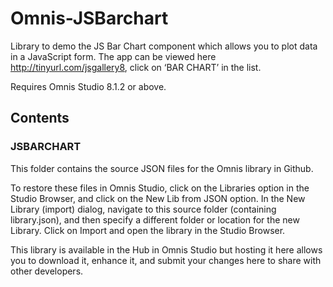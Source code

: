 # Omnis-JSBarchart
Library to demo the JS Bar Chart component which allows you to plot data in a JavaScript form. The app can be viewed here http://tinyurl.com/jsgallery8, click on ‘BAR CHART’ in the list.

Requires Omnis Studio 8.1.2 or above.

## Contents
### JSBARCHART
This folder contains the source JSON files for the Omnis library in Github. 

To restore these files in Omnis Studio, click on the Libraries option in the Studio Browser, and click on the New Lib from JSON option. In the New Library (import) dialog, navigate to this source folder (containing library.json), and then specify a different folder or location for the new Library. Click on Import and open the library in the Studio Browser. 

This library is available in the Hub in Omnis Studio but hosting it here allows you to download it, enhance it, and submit your changes here to share with other developers. 

